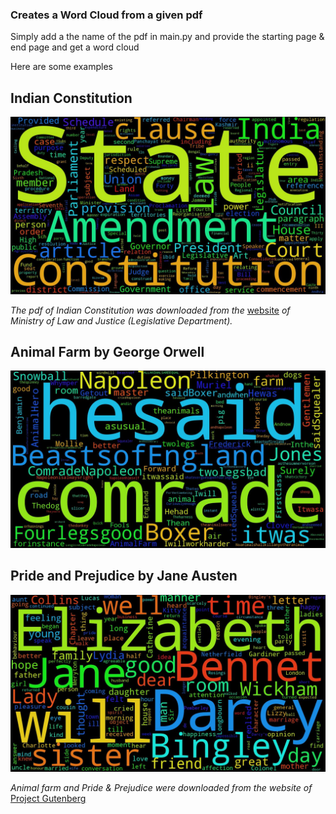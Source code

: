 ### Creates a Word Cloud from a given pdf


Simply add a the name of the pdf in main.py and provide the starting page & end page and get a word cloud

Here are some examples

Indian Constitution
------
![word cloud of Indian Constitution](examples/constitution_of_india.jpeg)

*The pdf of Indian Constitution was downloaded from the* [website](http://indiacode.nic.in/coiweb/welcome.html) *of  Ministry of Law and Justice (Legislative Department).*

Animal Farm by George Orwell
------
![word cloud of Animal Farm by George Orwell](examples/animal_farm.jpeg)

Pride and Prejudice by Jane Austen
------
![word cloud of Pride and Prejudice by Jane Austen](examples/pride_and_prejudice.jpeg)

*Animal farm and Pride & Prejudice were downloaded from the website of* [Project Gutenberg](https://www.gutenberg.org/)
